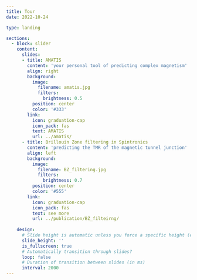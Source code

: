 ```yaml
---
title: Tour
date: 2022-10-24

type: landing

sections:
  - block: slider
    content:
      slides:
      - title: AMATIS
        content: 'your personal tool of predicting complex magnetism'
        align: right
        background:
          image:
            filename: amatis.jpg
            filters:
              brightness: 0.5
          position: center
          color: '#333'
        link:
          icon: graduation-cap
          icon_pack: fas
          text: AMATIS
          url: ../amatis/
      - title: Brillouin Zone filtering in Spintronics 
        content: 'predicting the TMR of the magnetic tunnel junction'
        align: left
        background:
          image:
            filename: BZ_filtering.jpg
            filters:
              brightness: 0.7
          position: center
          color: '#555'
        link:
          icon: graduation-cap
          icon_pack: fas
          text: see more
          url: ../publication/BZ_filteirng/
  
    design:
      # Slide height is automatic unless you force a specific height (e.g. '400px')
      slide_height: ''
      is_fullscreen: true
      # Automatically transition through slides?
      loop: false
      # Duration of transition between slides (in ms)
      interval: 2000
---
```

